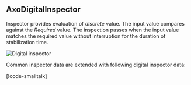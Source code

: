 ## AxoDigitalInspector

Inspector provides evaluation of *discrete* value. The input value compares against the *Required* value. The inspection passes when the input value matches the required value without interruption for the duration of stabilization time.

![Digital inspector](~/images/digital-inspector.png)

Common inspector data are extended with following digital inspector data:

[!code-smalltalk[](../../../src/inspectors/ctrl/src/AxoDigitalInspector/AxoDigitalInspectorData.st?name=AxoDigitalInspectorDataDeclaration)]